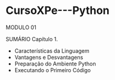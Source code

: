 # CursoXPe---Python

MODULO 01

SUMÁRIO
Capítulo 1.

- Características da Linguagem
- Vantagens e Desvantagens
- Preparação do Ambiente Python
- Executando o Primeiro Código

